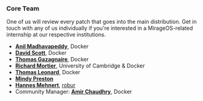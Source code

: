 ### Core Team

One of us will review every patch that goes into the main distribution. Get in
touch with any of us individually if you're interested in a MirageOS-related
internship at our respective institutions.

* **[Anil Madhavapeddy](http://anil.recoil.org)**, Docker
* **[David Scott](http://dave.recoil.org)**, Docker
* **[Thomas Gazagnaire](http://thomas.gazagnaire.org)**, Docker
* **[Richard Mortier](http://mort.io/)**, University of Cambridge & Docker
* **[Thomas Leonard](http://roscidus.com/blog/)**, Docker
* **[Mindy Preston](http://www.somerandomidiot.com)**
* **[Hannes Mehnert](https://hannes.nqsb.io)**, [robur](http://robur.io)
* Community Manager: **[Amir Chaudhry](http://amirchaudhry.com/)**, Docker
